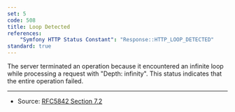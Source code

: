 ```yaml
---
set: 5
code: 508
title: Loop Detected
references:
    "Symfony HTTP Status Constant": "Response::HTTP_LOOP_DETECTED"
standard: true
---
```


The server terminated an operation because it encountered an infinite loop while processing a request with "Depth: infinity". This status indicates that the entire operation failed.

---

* Source: [RFC5842 Section 7.2][1]

[1]: <http://tools.ietf.org/html/rfc5842#section-7.2>
